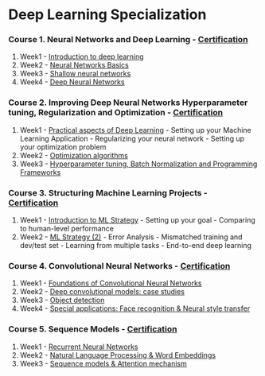 # Deep Learning Specialization 


 ### Course 1. Neural Networks and Deep Learning - [Certification](https://github.com/nbarendes/deep-learning/blob/master/Neural%20Networks%20and%20Deep%20Learning/Certificate.pdf)
 
1. Week1 - [Introduction to deep learning](https://github.com/nbarendes/deep-learning/tree/master/Neural%20Networks%20and%20Deep%20Learning/Week_1)
2. Week2 - [Neural Networks Basics](https://github.com/nbarendes/deep-learning/tree/master/Neural%20Networks%20and%20Deep%20Learning/Week_2)
3. Week3 - [Shallow neural networks](https://github.com/nbarendes/deep-learning/tree/master/Neural%20Networks%20and%20Deep%20Learning/Week_3)
4. Week4 - [Deep Neural Networks](https://github.com/nbarendes/deep-learning/tree/master/Neural%20Networks%20and%20Deep%20Learning/Week_4)



### Course 2. Improving Deep Neural Networks Hyperparameter tuning, Regularization and Optimization - [Certification](https://github.com/nbarendes/deep-learning/blob/master/Improving%20Deep%20Neural%20Network/Certificate.pdf)

1. Week1 - [Practical aspects of Deep Learning](https://github.com/nbarendes/deep-learning/tree/master/Improving%20Deep%20Neural%20Network/Week_1)
         - Setting up your Machine Learning Application
         - Regularizing your neural network
         - Setting up your optimization problem
2. Week2 - [Optimization algorithms](https://github.com/nbarendes/deep-learning/tree/master/Improving%20Deep%20Neural%20Network/Week_2)
3. Week3 - [Hyperparameter tuning, Batch Normalization and Programming Frameworks](https://github.com/nbarendes/deep-learning/tree/master/Improving%20Deep%20Neural%20Network/Week_3)

### Course 3. Structuring Machine Learning Projects - [Certification](https://github.com/nbarendes/deep-learning/blob/master/Structuring%20Machine%20Learning%20Projects/Certificate.pdf)

1. Week1 - [Introduction to ML Strategy](https://github.com/nbarendes/deep-learning/blob/master/Structuring%20Machine%20Learning%20Projects/Week%201%20Quiz%20-%20Bird%20recognition%20in%20the%20city%20of%20Peacetopia%20(case%20study))
         - Setting up your goal
         - Comparing to human-level performance
2. Week2 - [ML Strategy (2)](https://github.com/nbarendes/deep-learning/blob/master/Structuring%20Machine%20Learning%20Projects/Week%202%20Quiz%20-%20Autonomous%20driving%20(case%20study).md)
         - Error Analysis
         - Mismatched training and dev/test set
         - Learning from multiple tasks
         - End-to-end deep learning
         
 ### Course 4. Convolutional Neural Networks - [Certification](https://github.com/nbarendes/deep-learning/blob/master/Convolutional%20Neural%20Networks/Certificate.pdf)
 
 1. Week1 - [Foundations of Convolutional Neural Networks](https://github.com/nbarendes/deep-learning/tree/master/Convolutional%20Neural%20Networks/Week_1)
 2. Week2 - [Deep convolutional models: case studies](https://github.com/nbarendes/deep-learning/tree/master/Convolutional%20Neural%20Networks/Week_2) 
 3. Week3 - [Object detection](https://github.com/nbarendes/deep-learning/tree/master/Convolutional%20Neural%20Networks/Week_3) 
 4. Week4 - [Special applications: Face recognition & Neural style transfer](https://github.com/nbarendes/deep-learning/tree/master/Convolutional%20Neural%20Networks/Week_4) 
 
 ### Course 5. Sequence Models - [Certification](https://github.com/nbarendes/deep-learning/blob/master/Sequence%20Models/Certificate.pdf)
 1. Week1 - [Recurrent Neural Networks](https://github.com/nbarendes/deep-learning/tree/master/Sequence%20Models/Week_1)
 2. Week2 - [Natural Language Processing & Word Embeddings](https://github.com/nbarendes/deep-learning/tree/master/Sequence%20Models/Week_2)
 3. Week3 - [Sequence models & Attention mechanism](https://github.com/nbarendes/deep-learning/tree/master/Sequence%20Models/Week_3)
 
<p align="center"> </p>

